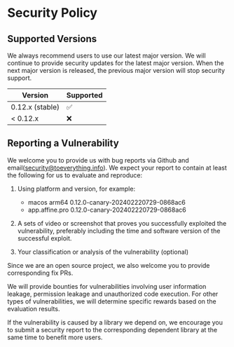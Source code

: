 # Security Policy

## Supported Versions

We always recommend users to use our latest major version. We will continue to provide security updates for the latest major version. When the next major version is released, the previous major version will stop security support.

| Version | Supported          |
| ------- | ------------------ |
| 0.12.x (stable)   | :white_check_mark: |
| < 0.12.x   | :x:                |

## Reporting a Vulnerability

We welcome you to provide us with bug reports via Github and email(security@toeverything.info). We expect your report to contain at least the following for us to evaluate and reproduce:

1. Using platform and version, for example:
   - macos arm64 0.12.0-canary-202402220729-0868ac6
   - app.affine.pro 0.12.0-canary-202402220729-0868ac6

2. A sets of video or screenshot that proves you successfully exploited the vulnerability, preferably including the time and software version of the successful exploit.

3. Your classification or analysis of the vulnerability (optional)

Since we are an open source project, we also welcome you to provide corresponding fix PRs.

We will provide bounties for vulnerabilities involving user information leakage, permission leakage and unauthorized code execution. For other types of vulnerabilities, we will determine specific rewards based on the evaluation results.

If the vulnerability is caused by a library we depend on, we encourage you to submit a security report to the corresponding dependent library at the same time to benefit more users.
